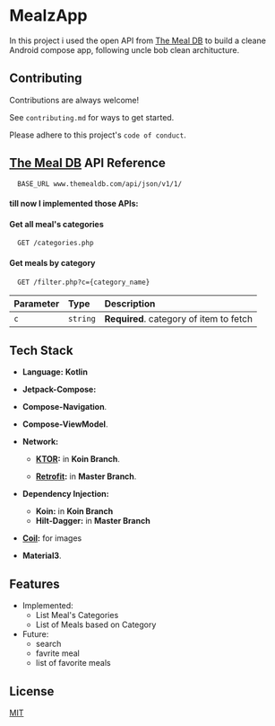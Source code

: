
# MealzApp

In this project i used the open API from [The Meal DB](https://www.themealdb.com/) to build a cleane Android compose app, following uncle bob clean architucture.




## Contributing

Contributions are always welcome!

See `contributing.md` for ways to get started.

Please adhere to this project's `code of conduct`.


## [The Meal DB](https://www.themealdb.com/) API   Reference


```http
  BASE_URL www.themealdb.com/api/json/v1/1/

```

#### till now I implemented those APIs:
#### Get all meal's categories

```http
  GET /categories.php
```

#### Get meals by category

```http
  GET /filter.php?c={category_name}
```

| Parameter | Type     | Description                       |
| :-------- | :------- | :-------------------------------- |
| `c`      | `string` | **Required**. category of item to fetch |




## Tech Stack

- **Language:** **Kotlin**

- **Jetpack-Compose:**
- **Compose-Navigation**.
- **Compose-ViewModel**.

- **Network:**

    - **[KTOR](https://ktor.io/docs/welcome.html):** in **Koin Branch**.

    - **[Retrofit](https://github.com/square/retrofit):** in  **Master Branch**.


- **Dependency Injection:**

    - **Koin:** in **Koin Branch**
    - **Hilt-Dagger:** in **Master Branch**


- **[Coil](https://coil-kt.github.io/coil/compose/):** for images
- **Material3**.







## Features
- Implemented:
    - List Meal's Categories
    - List of Meals based on Category
- Future:
    - search
    - favrite meal
    - list of favorite meals



## License

[MIT](https://choosealicense.com/licenses/mit/)

